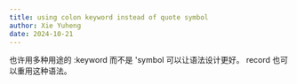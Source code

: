 ```yaml
---
title: using colon keyword instead of quote symbol
author: Xie Yuheng
date: 2024-10-21
---
```


也许用多种用途的 :keyword 而不是 'symbol 可以让语法设计更好。
record 也可以重用这种语法。
